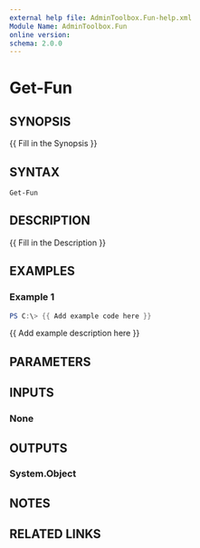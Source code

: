 ```yaml
---
external help file: AdminToolbox.Fun-help.xml
Module Name: AdminToolbox.Fun
online version:
schema: 2.0.0
---
```


# Get-Fun

## SYNOPSIS
{{ Fill in the Synopsis }}

## SYNTAX

```
Get-Fun
```

## DESCRIPTION
{{ Fill in the Description }}

## EXAMPLES

### Example 1
```powershell
PS C:\> {{ Add example code here }}
```

{{ Add example description here }}

## PARAMETERS

## INPUTS

### None

## OUTPUTS

### System.Object
## NOTES

## RELATED LINKS
